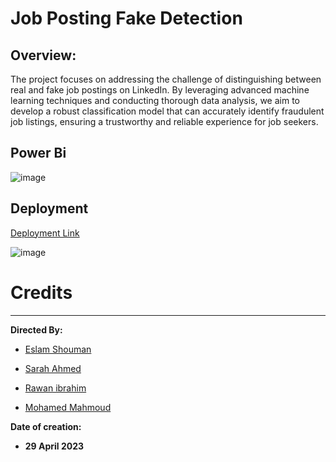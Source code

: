# Job Posting Fake Detection

## Overview:
The project focuses on addressing the challenge of distinguishing between real and fake job postings on
LinkedIn. By leveraging advanced machine learning techniques and conducting thorough data analysis,
we aim to develop a robust classification model that can accurately identify fraudulent job listings,
ensuring a trustworthy and reliable experience for job seekers.

## Power Bi

![image](https://github.com/eslamshouman/Job-Posting-Fake-Detection/assets/76401901/bd22dbee-c675-4be2-9764-7a2e4592ea7f)


## Deployment
[Deployment Link](https://fake-job-posting-detection.streamlit.app/)

![image](https://github.com/eslamshouman/Job-Posting-Fake-Detection/assets/76401901/acfcc923-ee16-49aa-aa57-5be966941140)




# Credits

---



**Directed By:**

* [Eslam Shouman](https://www.linkedin.com/in/eslam-shouman-0958091b4/)

* [Sarah Ahmed](https://www.linkedin.com/in/sarahhahmed)

* [Rawan ibrahim](https://www.linkedin.com/in/rawan-ibrahim-a01778268) 

* [Mohamed Mahmoud](https://www.linkedin.com/in/mohamed-mahmoud07) 


**Date of creation:**

- **29 April 2023**

